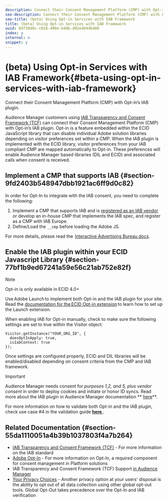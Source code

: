 ```yaml
---
description: Connect their Consent Management Platform (CMP) with Opt-in’s IAB plugin.
seo-description: Connect their Consent Management Platform (CMP) with Opt-in’s IAB plugin.
seo-title: (beta) Using Opt-in Services with IAB Framework
title: (beta) Using Opt-in Services with IAB Framework
uuid: 8df39d9c-c016-490e-b4db-d02e4044b480
index: y
internal: n
snippet: y
---
```


# (beta) Using Opt-in Services with IAB Framework{#beta-using-opt-in-services-with-iab-framework}

Connect their Consent Management Platform (CMP) with Opt-in’s IAB plugin.

Audience Manager customers using [IAB Transparency and Consent Framework (TCF)](https://iabtechlab.com/standards/gdpr-transparency-and-consent-framework/) can connect their Consent Management Platform (CMP) with Opt-in’s IAB plugin. Opt-in is a feature embedded within the ECID JavaScript library that can disable individual Adobe solution libraries depending on visitor preferences set within a CMP. When the IAB plugin is implemented with the ECID library, visitor preferences from your IAB compliant CMP are mapped automatically to Opt-in. These preferences will enable Audience Manager based libraries (DIL and ECID) and associated calls when consent is received.

## Implement a CMP that supports IAB {#section-9fd2403b548947dbb1921ac6ff9d0c82}

In order for Opt-In to integrate with the IAB consent, you need to complete the following:

1. Implement a CMP that supports IAB and is [registered as an IAB vendor](https://vendorlist.consensu.org/vendorlist.json) or develop an in-house CMP that implements the IAB spec, and register as a CMP with IAB Europe. 
1. Define/Load the `__cmp` before loading the Adobe JS.

For more details, please read the  [Interactive Advertising Bureau docs](https://github.com/InteractiveAdvertisingBureau/GDPR-Transparency-and-Consent-Framework/blob/master/v1.1%20Implementation%20Guidelines.md).

## Enable the IAB plugin within your ECID Javascript Library {#section-77bf1b9ed67241a59e56c21ab752e82f}

>[!NOTE]
>
>Opt-in is only available in ECID 4.0+

Use Adobe Launch to implement both Opt-in and the IAB plugin for your site. Read the [documentation for the ECID Opt-in extension](https://marketing-beta.adobe.com/resources/help/launch/ecid-optin/) to learn how to set up the Launch extension.

When enabling IAB for Opt-in manually, check to make sure the following settings are set to true within the Visitor object:

```
Visitor.getInstance("YOUR_ORG_ID", {  
  doesOptInApply: true,   
  isIabContext: true   
});
```

Once settings are configured properly, ECID and DIL libraries will be enabled/disabled depending on consent criteria from the CMP and IAB framework.

>[!IMPORTANT]
>
>Audience Manager needs consent for *purposes 1,2, and 5, plus vendor consent* in order to deploy cookies and initiate or honor ID syncs. Read more about the IAB plugin in Audience Manager documentation ** [here](https://marketing-beta.adobe.com/resources/help/aam/iab-support/aam-iab-support.html)**.

For more information on how to validate both Opt-in and the IAB plugin, check use case #4 in the validation guide [ **here** ](../../mcvid-implementation-guides/overview/testing-optin-and-iab-plugin.md#section-ca5c6f92fbdf4fd29b4acb6b644efbd0).

## Related Documentation {#section-55da1110051a4b39b1037803f4a7b264}

* [IAB Transparency and Consent Framework (TCF)](https://iabtechlab.com/standards/gdpr-transparency-and-consent-framework/) - For more information on the IAB standard 
* [Adobe Opt-In](../../mcvid-implementation-guides/overview/overview.md#concept-f9b5db0d27a245fbadd3e19162319360) - For more information on Opt-In, a required component for consent management in Platform solutions 
* IAB Transparency and Consent Framework (TCF) Support [in Audience Manager](https://marketing-beta.adobe.com/resources/help/aam/iab-support/aam-iab-support.html) 
* [Your Privacy Choices](https://www.adobe.com/privacy/opt-out.html#customeruse) - Another privacy option at your users' disposal is the ability to opt out of all data collection using other global opt-out tools. Global Opt-Out takes precedence over the Opt-In and IAB verification

